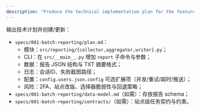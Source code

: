 ```yaml
---
description: "Produce the technical implementation plan for the feature"
---
```


输出技术计划并创建/更新：
- `specs/001-batch-reporting/plan.md`：
  - 模块：`src/reporting/{collector,aggregator,writer}.py`；
  - CLI：在 `src/__main__.py` 增加 `report` 子命令与参数；
  - 数据：报告 JSON 结构与 TXT 摘要格式；
  - 日志：会话ID、失败截图路径；
  - 配置：`config.users.json.config` 可选扩展项（并发/重试/超时/推送）；
  - 风险：2FA、站点改版、选择器脆弱性与回退策略；
- `specs/001-batch-reporting/data-model.md`（如需）：存放报告 schema；
- `specs/001-batch-reporting/contracts/`（如需）：站点级任务契约与约束。
